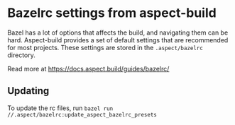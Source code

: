 # Bazelrc settings from aspect-build

Bazel has a lot of options that affects the build, and navigating them can be hard. Aspect-build provides a set of default settings that are recommended for most projects. These settings are stored in the `.aspect/bazelrc` directory.

Read more at https://docs.aspect.build/guides/bazelrc/


## Updating
To update the rc files, run
`bazel run //.aspect/bazelrc:update_aspect_bazelrc_presets`
